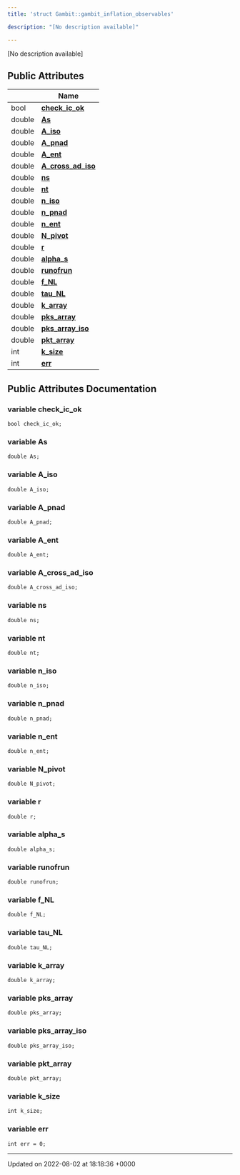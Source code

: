 ```yaml
---
title: 'struct Gambit::gambit_inflation_observables'

description: "[No description available]"

---
```









[No description available]

## Public Attributes

|                | Name           |
| -------------- | -------------- |
| bool | **[check_ic_ok](/documentation/code/colliderbit_development/classes/structgambit_1_1gambit__inflation__observables/#variable-check-ic-ok)**  |
| double | **[As](/documentation/code/colliderbit_development/classes/structgambit_1_1gambit__inflation__observables/#variable-as)**  |
| double | **[A_iso](/documentation/code/colliderbit_development/classes/structgambit_1_1gambit__inflation__observables/#variable-a-iso)**  |
| double | **[A_pnad](/documentation/code/colliderbit_development/classes/structgambit_1_1gambit__inflation__observables/#variable-a-pnad)**  |
| double | **[A_ent](/documentation/code/colliderbit_development/classes/structgambit_1_1gambit__inflation__observables/#variable-a-ent)**  |
| double | **[A_cross_ad_iso](/documentation/code/colliderbit_development/classes/structgambit_1_1gambit__inflation__observables/#variable-a-cross-ad-iso)**  |
| double | **[ns](/documentation/code/colliderbit_development/classes/structgambit_1_1gambit__inflation__observables/#variable-ns)**  |
| double | **[nt](/documentation/code/colliderbit_development/classes/structgambit_1_1gambit__inflation__observables/#variable-nt)**  |
| double | **[n_iso](/documentation/code/colliderbit_development/classes/structgambit_1_1gambit__inflation__observables/#variable-n-iso)**  |
| double | **[n_pnad](/documentation/code/colliderbit_development/classes/structgambit_1_1gambit__inflation__observables/#variable-n-pnad)**  |
| double | **[n_ent](/documentation/code/colliderbit_development/classes/structgambit_1_1gambit__inflation__observables/#variable-n-ent)**  |
| double | **[N_pivot](/documentation/code/colliderbit_development/classes/structgambit_1_1gambit__inflation__observables/#variable-n-pivot)**  |
| double | **[r](/documentation/code/colliderbit_development/classes/structgambit_1_1gambit__inflation__observables/#variable-r)**  |
| double | **[alpha_s](/documentation/code/colliderbit_development/classes/structgambit_1_1gambit__inflation__observables/#variable-alpha-s)**  |
| double | **[runofrun](/documentation/code/colliderbit_development/classes/structgambit_1_1gambit__inflation__observables/#variable-runofrun)**  |
| double | **[f_NL](/documentation/code/colliderbit_development/classes/structgambit_1_1gambit__inflation__observables/#variable-f-nl)**  |
| double | **[tau_NL](/documentation/code/colliderbit_development/classes/structgambit_1_1gambit__inflation__observables/#variable-tau-nl)**  |
| double | **[k_array](/documentation/code/colliderbit_development/classes/structgambit_1_1gambit__inflation__observables/#variable-k-array)**  |
| double | **[pks_array](/documentation/code/colliderbit_development/classes/structgambit_1_1gambit__inflation__observables/#variable-pks-array)**  |
| double | **[pks_array_iso](/documentation/code/colliderbit_development/classes/structgambit_1_1gambit__inflation__observables/#variable-pks-array-iso)**  |
| double | **[pkt_array](/documentation/code/colliderbit_development/classes/structgambit_1_1gambit__inflation__observables/#variable-pkt-array)**  |
| int | **[k_size](/documentation/code/colliderbit_development/classes/structgambit_1_1gambit__inflation__observables/#variable-k-size)**  |
| int | **[err](/documentation/code/colliderbit_development/classes/structgambit_1_1gambit__inflation__observables/#variable-err)**  |

## Public Attributes Documentation

### variable check_ic_ok

```
bool check_ic_ok;
```


### variable As

```
double As;
```


### variable A_iso

```
double A_iso;
```


### variable A_pnad

```
double A_pnad;
```


### variable A_ent

```
double A_ent;
```


### variable A_cross_ad_iso

```
double A_cross_ad_iso;
```


### variable ns

```
double ns;
```


### variable nt

```
double nt;
```


### variable n_iso

```
double n_iso;
```


### variable n_pnad

```
double n_pnad;
```


### variable n_ent

```
double n_ent;
```


### variable N_pivot

```
double N_pivot;
```


### variable r

```
double r;
```


### variable alpha_s

```
double alpha_s;
```


### variable runofrun

```
double runofrun;
```


### variable f_NL

```
double f_NL;
```


### variable tau_NL

```
double tau_NL;
```


### variable k_array

```
double k_array;
```


### variable pks_array

```
double pks_array;
```


### variable pks_array_iso

```
double pks_array_iso;
```


### variable pkt_array

```
double pkt_array;
```


### variable k_size

```
int k_size;
```


### variable err

```
int err = 0;
```


-------------------------------

Updated on 2022-08-02 at 18:18:36 +0000